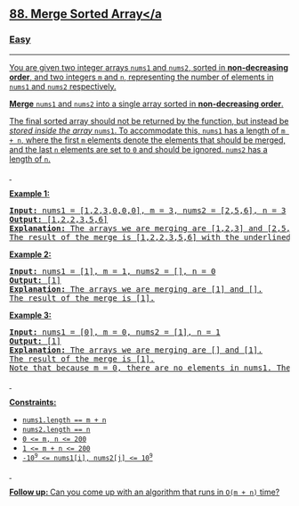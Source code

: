 ​<h2>
  <a href="https://leetcode.com/problems/merge-sorted-array/"
    >88. Merge Sorted Array</a
  >
</h2>
<h3>Easy</h3>
<hr />

<div>
  <p>
    You are given two integer arrays <code>nums1</code> and <code>nums2</code>,
    sorted in <strong>non-decreasing order</strong>, and two integers
    <code>m</code> and <code>n</code>, representing the number of elements in
    <code>nums1</code> and <code>nums2</code> respectively.
  </p>

  <p>
    <strong>Merge</strong> <code>nums1</code> and <code>nums2</code> into a
    single array sorted in <strong>non-decreasing order</strong>.
  </p>

  <p>
    The final sorted array should not be returned by the function, but instead
    be <em>stored inside the array </em><code>nums1</code>. To accommodate this,
    <code>nums1</code> has a length of <code>m + n</code>, where the first
    <code>m</code> elements denote the elements that should be merged, and the
    last <code>n</code> elements are set to <code>0</code> and should be
    ignored. <code>nums2</code> has a length of <code>n</code>.
  </p>

  <p>&nbsp;</p>
  <p><strong class="example">Example 1:</strong></p>

  <pre><strong>Input:</strong> nums1 = [1,2,3,0,0,0], m = 3, nums2 = [2,5,6], n = 3
<strong>Output:</strong> [1,2,2,3,5,6]
<strong>Explanation:</strong> The arrays we are merging are [1,2,3] and [2,5,6].
The result of the merge is [<u>1</u>,<u>2</u>,2,<u>3</u>,5,6] with the underlined elements coming from nums1.
</pre>

  <p><strong class="example">Example 2:</strong></p>

  <pre><strong>Input:</strong> nums1 = [1], m = 1, nums2 = [], n = 0
<strong>Output:</strong> [1]
<strong>Explanation:</strong> The arrays we are merging are [1] and [].
The result of the merge is [1].
</pre>

  <p><strong class="example">Example 3:</strong></p>

  <pre><strong>Input:</strong> nums1 = [0], m = 0, nums2 = [1], n = 1
<strong>Output:</strong> [1]
<strong>Explanation:</strong> The arrays we are merging are [] and [1].
The result of the merge is [1].
Note that because m = 0, there are no elements in nums1. The 0 is only there to ensure the merge result can fit in nums1.
</pre>

  <p>&nbsp;</p>
  <p><strong>Constraints:</strong></p>

  <ul>
    <li><code>nums1.length == m + n</code></li>
    <li><code>nums2.length == n</code></li>
    <li><code>0 &lt;= m, n &lt;= 200</code></li>
    <li><code>1 &lt;= m + n &lt;= 200</code></li>
    <li>
      <code>-10<sup>9</sup> &lt;= nums1[i], nums2[j] &lt;= 10<sup>9</sup></code>
    </li>
  </ul>

  <p>&nbsp;</p>
  <p>
    <strong>Follow up: </strong>Can you come up with an algorithm that runs in
    <code>O(m + n)</code> time?
  </p>
</div>
